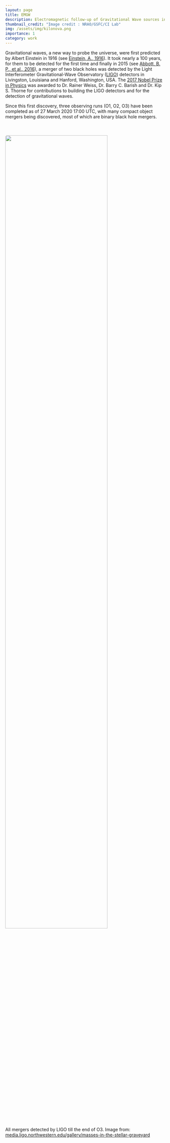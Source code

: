 ```yaml
---
layout: page
title: EMGW
description: Electromagnetic follow-up of Gravitational Wave sources in radio wavelengths
thumbnail_credit: "Image credit : NRAO/GSFC/CI Lab"
img: /assets/img/kilonova.png
importance: 1
category: work
---
```


Gravitational waves, a new way to probe the universe, were first predicted by Albert Einstein in 1916 (see [Einstein, A., 1916](https://ui.adsabs.harvard.edu/abs/1916SPAW.......688E/abstract)). It took nearly a 100 years, for them to be detected for the first time and finally in 2015 (see [Abbott, B. P., et al., 2016](https://ui.adsabs.harvard.edu/abs/2016PhRvL.116f1102A/abstract)), a merger of two black holes was detected by the Light Interferometer Gravitational-Wave Observatory ([LIGO](https://www.ligo.org/)) detectors in Livingston, Louisiana and Hanford, Washington, USA. The [2017 Nobel Prize in Physics](https://www.nobelprize.org/prizes/physics/2017/summary/) was awarded to Dr. Rainer Weiss, Dr. Barry C. Barish and Dr. Kip S. Thorne for contributions to building the LIGO detectors and for the detection of gravitational waves.

Since this first discovery, three observing runs (O1, O2, O3) have been completed as of 27 March 2020 17:00 UTC, with many compact object mergers being discovered, most of which are binary black hole mergers.

<div class="row justify-content-md-center" style="margin-top: 50px;">
   <img class="img-fluid" style="width: 80%; border-radius: 5px" src="{{ '/assets/img/gwtc-2plotv1.0-1.png' | relative_url }}" alt="" title="Stellar graveyard"/>
</div>
<div class="caption">
   All mergers detected by LIGO till the end of O3. Image from: <a href="https://media.ligo.northwestern.edu/gallery/masses-in-the-stellar-graveyard" target="_blank"> media.ligo.northwestern.edu/gallery/masses-in-the-stellar-graveyard </a>
</div>


